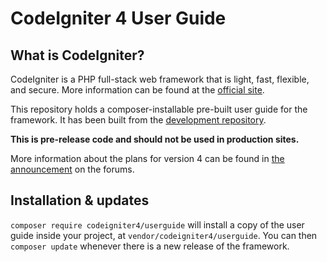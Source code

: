 # CodeIgniter 4 User Guide

## What is CodeIgniter?

CodeIgniter is a PHP full-stack web framework that is light, fast, flexible, and secure. 
More information can be found at the [official site](http://codeigniter.com).

This repository holds a composer-installable pre-built user guide for the framework.
It has been built from the 
[development repository](https://github.com/codeigniter4/CodeIgniter4).

**This is pre-release code and should not be used in production sites.**

More information about the plans for version 4 can be found in [the announcement](http://forum.codeigniter.com/thread-62615.html) on the forums.

## Installation & updates

`composer require codeigniter4/userguide` will install a copy
of the user guide inside your project, at
`vendor/codeigniter4/userguide`. You can then `composer update` whenever
there is a new release of the framework.

